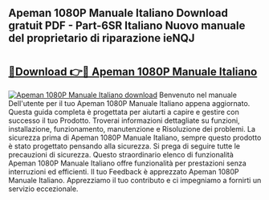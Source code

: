 ## Apeman 1080P Manuale Italiano Download gratuit PDF - Part-6SR Italiano Nuovo manuale del proprietario di riparazione ieNQJ

# <h2><a href="http://df9tv3m.blite.top/?on=Apeman+1080P+Manuale+Italiano">🔗Download 👉🔴 Apeman 1080P Manuale Italiano</a></h2>

[![Apeman 1080P Manuale Italiano download](https://i.imgur.com/lujVjoI.png)](http://df9tv3m.blite.top/?on=Apeman+1080P+Manuale+Italiano)
Benvenuto nel manuale Dell'utente per il tuo Apeman 1080P Manuale Italiano appena aggiornato. Questa guida completa è progettata per aiutarti a capire e gestire con successo il tuo Prodotto. Troverai informazioni dettagliate su funzioni, installazione, funzionamento, manutenzione e Risoluzione dei problemi. La sicurezza prima di Apeman 1080P Manuale Italiano, sempre questo prodotto è stato progettato pensando alla sicurezza. Si prega di seguire tutte le precauzioni di sicurezza. Questo straordinario elenco di funzionalità Apeman 1080P Manuale Italiano offre funzionalità per prestazioni senza interruzioni ed efficienti. Il tuo Feedback è apprezzato Apeman 1080P Manuale Italiano. Apprezziamo il tuo contributo e ci impegniamo a fornirti un servizio eccezionale.
